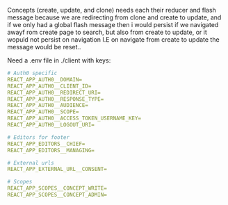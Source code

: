 Concepts (create, update, and clone) needs each their reducer and flash message because we are redirecting from clone and create to update, and if we only had a global flash message then i would persist if we navigated awayf rom create page to search, but also from create to update,
or it wopuld not persist on navigation I.E on navigate from create to update the message would be reset..

Need a .env file in ./client with keys:

``` yaml
# Auth0 specific
REACT_APP_AUTH0__DOMAIN=
REACT_APP_AUTH0__CLIENT_ID=
REACT_APP_AUTH0__REDIRECT_URI=
REACT_APP_AUTH0__RESPONSE_TYPE=
REACT_APP_AUTH0__AUDIENCE=
REACT_APP_AUTH0__SCOPE=
REACT_APP_AUTH0__ACCESS_TOKEN_USERNAME_KEY=
REACT_APP_AUTH0__LOGOUT_URI=

# Editors for footer
REACT_APP_EDITORS__CHIEF=
REACT_APP_EDITORS__MANAGING=

# External urls
REACT_APP_EXTERNAL_URL__CONSENT=

# Scopes
REACT_APP_SCOPES__CONCEPT_WRITE=
REACT_APP_SCOPES__CONCEPT_ADMIN=
```
